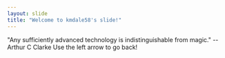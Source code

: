 ```yaml
---
layout: slide
title: "Welcome to kmdale58's slide!"
---
```

"Any sufficiently advanced technology is indistinguishable from magic." -- Arthur C Clarke
Use the left arrow to go back!
